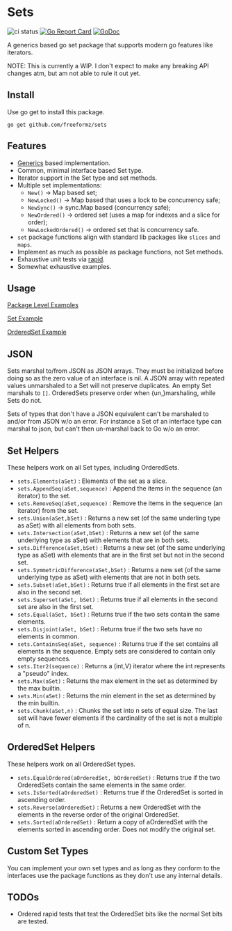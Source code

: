 # Sets

![ci status](https://github.com/freeformz/sets/actions/workflows/ci.yaml/badge.svg?branch=main)
[![Go Report Card](https://goreportcard.com/badge/github.com/freeformz/sets)](https://goreportcard.com/report/github.com/freeformz/sets)
[![GoDoc](https://godoc.org/github.com/freeformz/sets?status.svg)](http://godoc.org/github.com/freeformz/sets)

A generics based go set package that supports modern go features like iterators.

NOTE: This is currently a WIP. I don't expect to make any breaking API changes atm, but am not able to rule it out yet.

## Install

Use go get to install this package.

```console
go get github.com/freeformz/sets
```

## Features

* [Generics](https://go.dev/doc/tutorial/generics) based implementation.
* Common, minimal interface based Set type.
* Iterator support in the Set type and set methods.
* Multiple set implementations:
  * `New()` -> Map based set;
  * `NewLocked()` -> Map based that uses a lock to be concurrency safe;
  * `NewSync()` -> sync.Map based (concurrency safe);
  * `NewOrdered()` -> ordered set (uses a map for indexes and a slice for order);
  * `NewLockedOrdered()` -> ordered set that is concurrency safe.
* `set` package functions align with standard lib packages like `slices` and `maps`.
* Implement as much as possible as package functions, not Set methods.
* Exhaustive unit tests via [rapid](https://github.com/flyingmutant/rapid).
* Somewhat exhaustive examples.

## Usage

[Package Level Examples](https://pkg.go.dev/github.com/freeformz/sets#pkg-examples)

[Set Example](https://pkg.go.dev/github.com/freeformz/sets#example-Set)

[OrderedSet Example](https://pkg.go.dev/github.com/freeformz/sets#example-OrderedSet)

## JSON

Sets marshal to/from JSON as JSON arrays.
They must be initialized before doing so as the zero value of an interface is nil.
A JSON array with repeated values unmarshaled to a Set will not preserve duplicates.
An empty Set marshals to `[]`.
OrderedSets preserve order when {un,}marshaling, while Sets do not.

Sets of types that don't have a JSON equivalent can't be marshaled to and/or from JSON w/o an error. For instance a Set of an interface type can marshal to json, but can't then un-marshal back to Go w/o an error.

## Set Helpers

These helpers work on all Set types, including OrderedSets.

* `sets.Elements(aSet)` : Elements of the set as a slice.
* `sets.AppendSeq(aSet,sequence)` : Append the items in the sequence (an iterator) to the set.
* `sets.RemoveSeq(aSet,sequence)` : Remove the items in the sequence (an iterator) from the set.
* `sets.Union(aSet,bSet)` : Returns a new set (of the same underling type as aSet) with all elements from both sets.
* `sets.Intersection(aSet,bSet)` : Returns a new set (of the same underlying type as aSet) with elements that are in both sets.
* `sets.Difference(aSet,bSet)` : Returns a new set (of the same underlying type as aSet) with elements that are in the first set but not in the second set.
* `sets.SymmetricDifference(aSet,bSet)` : Returns a new set (of the same underlying type as aSet) with elements that are not in both sets.
* `sets.Subset(aSet,bSet)` : Returns true if all elements in the first set are also in the second set.
* `sets.Superset(aSet, bSet)` : Returns true if all elements in the second set are also in the first set.
* `sets.Equal(aSet, bSet)` : Returns true if the two sets contain the same elements.
* `sets.Disjoint(aSet, bSet)` : Returns true if the two sets have no elements in common.
* `sets.ContainsSeq(aSet, sequence)` : Returns true if the set contains all elements in the sequence. Empty sets are considered to contain only empty sequences.
* `sets.Iter2(sequence)` : Returns a (int,V) iterator where the int represents a "pseudo" index.
* `sets.Max(aSet)` : Returns the max element in the set as determined by the max builtin.
* `sets.Min(aSet)` : Returns the min element in the set as determined by the min builtin.
* `sets.Chunk(aSet,n)` : Chunks the set into n sets of equal size. The last set will have fewer elements if the cardinality of the set is not a multiple of n.

## OrderedSet Helpers

These helpers work on all OrderedSet types.

* `sets.EqualOrdered(aOrderedSet, bOrderedSet)` : Returns true if the two OrderedSets contain the same elements in the same order.
* `sets.IsSorted(aOrderedSet)` : Returns true if the OrderedSet is sorted in ascending order.
* `sets.Reverse(aOrderedSet)` :  Returns a new OrderedSet with the elements in the reverse order of the original OrderedSet.
* `sets.Sorted(aOrderedSet)` : Return a copy of aOrderedSet with the elements sorted in ascending order. Does not modify the original set.

## Custom Set Types

You can implement your own set types and as long as they conform to the interfaces use the package functions as they don't use any internal details.

## TODOs

* Ordered rapid tests that test the OrderedSet bits like the normal Set bits are tested.
